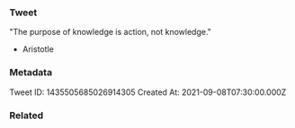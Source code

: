 ### Tweet
"The purpose of knowledge is action, not knowledge." 

- Aristotle

### Metadata
Tweet ID: 1435505685026914305
Created At: 2021-09-08T07:30:00.000Z

### Related

